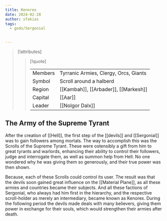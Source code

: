```yaml
---
title: Kenorex
date: 2024-02-28
author: sfakias
tags:
  - gods/Sergonial

 
---
```

> [!attributes]
> 
> > [!quote]
> >
> > | | |
> > | --- | --- |
> > | Members | Tyrranic Armies, Clergy, Orcs, Giants |
> > | Symbol | Scroll around a halberd |
> > | Region | [[Kambah]], [[Arbader]], [[Markesh]] |
> > | Capital | [[Aar]] |
> > | Leader | [[Nolgor Dalx]] |

## The Army of the Supreme Tyrant

After the creation of [[Hell]], the first step of the [[devils]] and [[Sergonial]] was to gain followers among mortals. The way to accomplish this was the Scrolls of the Supreme Tyrant. These were ostensibly a gift from him to great tyrants and warlords, enhancing their ability to control their followers, judge and interrogate them, as well as summon help from Hell. No one wondered why he was giving them so generously, and their true power was then shown.

Because, each of these Scrolls could control its user. The result was that the devils soon gained great influence on the [[Material Plane]], as all these armies and countries became their subjects. And all these factions of Sergonial, who always had him first in the hierarchy, and the respective scroll-holder as merely an intermediary, became known as Kenorex. During the following period the devils made deals with many believers, giving them power in exchange for their souls, which would strengthen their armies after death.